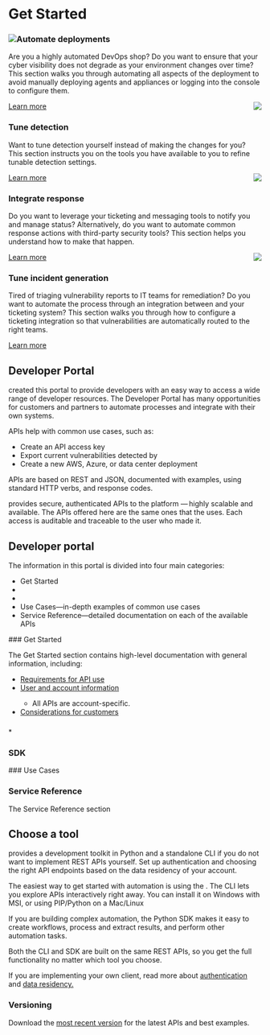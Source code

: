 # Get Started

<section class="get-started">
  <img src="../Resources/Images/Tiles/automate-data-collection.png" style="float: left;clear: none;" />
  <h3>Automate deployments</h3>
  <p>Are you a highly automated DevOps shop?  Do you want to ensure that your cyber visibility does not degrade as your environment changes over time?  This section walks you through automating all aspects of the <MadCap:variable name="SDKVariables.Company" xmlns:MadCap="http://www.madcapsoftware.com/Schemas/MadCap.xsd" /> deployment to avoid manually deploying agents and appliances or logging into the console to configure them.</p>
  <a href="../use-cases/aws.md" class="cta">Learn more</a>
  <img src="../Resources/Images/Tiles/tune-incident-generation.png" style="float: right;clear: none;" />
  <h3>Tune detection</h3>
  <p>Want  to tune detection yourself instead of <MadCap:variable name="SDKVariables.Company" xmlns:MadCap="http://www.madcapsoftware.com/Schemas/MadCap.xsd" /> making the changes for you?  This section instructs you on the tools you have available to you to refine tunable detection settings.</p>
  <a href="#" class="cta">Learn more</a>
  <img src="../Resources/Images/Tiles/consume-platform-outcomes.png" style="float: right;clear: none;" />
  <h3>Integrate response</h3>
  <p>Do you want to leverage your ticketing and messaging tools to notify you and manage status?  Alternatively, do you want to automate common response actions with third-party security tools?  This section helps you understand how to make that happen.</p>
  <a href="../use-cases/servicenow.md" class="cta">Learn more</a>
  <img src="../Resources/Images/Tiles/automate-data-collection.png" style="float: right;clear: none;" />
  <h3>Tune incident generation</h3>
  <p>Tired of triaging vulnerability reports to IT teams for remediation?  Do you want to automate the process through an integration between <MadCap:variable name="SDKVariables.Company" xmlns:MadCap="http://www.madcapsoftware.com/Schemas/MadCap.xsd" /> and your ticketing system?  This section walks you through how to configure a ticketing integration so that vulnerabilities are automatically routed to the right teams.</p>
  <a href="#" class="cta">Learn more</a>
</section><h2>
  <MadCap:variable name="SDKVariables.Company" xmlns:MadCap="http://www.madcapsoftware.com/Schemas/MadCap.xsd" /> Developer Portal</h2><p>
  <MadCap:variable name="SDKVariables.Company" xmlns:MadCap="http://www.madcapsoftware.com/Schemas/MadCap.xsd" /> created this portal to provide developers with an easy way to access a wide range of developer resources. The <MadCap:variable name="SDKVariables.Company" xmlns:MadCap="http://www.madcapsoftware.com/Schemas/MadCap.xsd" /> Developer Portal has many opportunities for customers and partners to automate processes and integrate with their own systems.</p>

<p>
  <MadCap:variable name="SDKVariables.Company" xmlns:MadCap="http://www.madcapsoftware.com/Schemas/MadCap.xsd" /> APIs help with common use cases, such as:</p>

<ul>
  <li>Create an API access key</li>
  <li>Export current vulnerabilities detected by <MadCap:variable name="SDKVariables.Company" xmlns:MadCap="http://www.madcapsoftware.com/Schemas/MadCap.xsd" /></li>
  <li>Create a new AWS, Azure, or data center deployment</li>
</ul><p>
  <MadCap:variable name="SDKVariables.Company" xmlns:MadCap="http://www.madcapsoftware.com/Schemas/MadCap.xsd" /> APIs are based on REST and JSON, documented with examples, using standard HTTP verbs, and response codes.</p>

<p>
  <MadCap:variable name="SDKVariables.Company" xmlns:MadCap="http://www.madcapsoftware.com/Schemas/MadCap.xsd" /> provides secure, authenticated APIs to the <MadCap:variable name="SDKVariables.Company" xmlns:MadCap="http://www.madcapsoftware.com/Schemas/MadCap.xsd" /> platform — highly scalable and available. The APIs offered here are the same ones that the <MadCap:variable name="SDKVariables.ALUI" xmlns:MadCap="http://www.madcapsoftware.com/Schemas/MadCap.xsd" /> uses. Each access is auditable and traceable to the user who made it.</p>

## Developer portal

The information in this portal is divided into four main categories:

<ul>
  <li>Get Started</li>
  <li>
    <MadCap:variable name="SDKVariables.CLI" xmlns:MadCap="http://www.madcapsoftware.com/Schemas/MadCap.xsd" />
  </li>
  <li>
    <MadCap:variable name="SDKVariables.SDK" xmlns:MadCap="http://www.madcapsoftware.com/Schemas/MadCap.xsd" />
  </li>
  <li>Use Cases—in-depth examples of common use cases</li>
  <li>Service Reference—detailed documentation on each of the available <MadCap:variable name="SDKVariables.Company" xmlns:MadCap="http://www.madcapsoftware.com/Schemas/MadCap.xsd" /> APIs</li>
</ul>### Get Started

The Get Started section contains high-level documentation with general information, including:

<ul>
  <li>
    <a href="requirements.md">Requirements for API use</a>
  </li>
  <li>
    <a href="accounts-users.md">User and account information</a>
  </li>
  <ul>
    <li>All APIs are account-specific.</li>
  </ul>
  <li MadCap:conditions="Primary.beta" xmlns:MadCap="http://www.madcapsoftware.com/Schemas/MadCap.xsd">
    <a href="cloud-defender.md">Considerations for  customers</a>
  </li>
</ul><h3>
  <MadCap:variable name="SDKVariables.CLI" xmlns:MadCap="http://www.madcapsoftware.com/Schemas/MadCap.xsd" />
</h3>* 

<h3>
  <MadCap:variable name="SDKVariables.Company" xmlns:MadCap="http://www.madcapsoftware.com/Schemas/MadCap.xsd" />SDK</h3>### Use Cases

### Service Reference

The Service Reference section

## Choose a tool

<p>
  <MadCap:variable name="SDKVariables.Company" xmlns:MadCap="http://www.madcapsoftware.com/Schemas/MadCap.xsd" /> provides a development toolkit in Python and a standalone CLI if you do not want to implement REST APIs yourself. Set up authentication and choosing the right API endpoints based on the data residency of your account.</p>

<p>The easiest way to get started with automation is using the <MadCap:variable name="SDKVariables.CLI" xmlns:MadCap="http://www.madcapsoftware.com/Schemas/MadCap.xsd" />. The CLI lets you explore APIs interactively right away. You can install it on Windows with MSI, or using PIP/Python on a Mac/Linux</p>

If you are building complex automation, the Python SDK makes it easy to create workflows, process and extract results, and perform other automation tasks.

Both the CLI and SDK are built on the same REST APIs, so you get the full functionality no matter which tool you choose.

<p MadCap:conditions="Primary.Draft Content" xmlns:MadCap="http://www.madcapsoftware.com/Schemas/MadCap.xsd">If you are implementing your own client, read more about <a href="#"><MadCap:annotation MadCap:createDate="2020-06-15T11:00:08.5374767-05:00" MadCap:creator="jacqueline.reyes" MadCap:initials="JA" MadCap:comment="these do not link anywhere" MadCap:editor="jacqueline.reyes" MadCap:editDate="2020-06-15T11:00:19.0544336-05:00">authentication</MadCap:annotation></a>  and <a href="#">data residency.</a></p>

### Versioning

<p>Download the <MadCap:annotation MadCap:createDate="2020-06-15T11:00:29.9955204-05:00" MadCap:creator="jacqueline.reyes" MadCap:initials="JA" MadCap:comment="no xrefer here" MadCap:editor="jacqueline.reyes" MadCap:editDate="2020-06-15T11:00:35.5820702-05:00" xmlns:MadCap="http://www.madcapsoftware.com/Schemas/MadCap.xsd"><a href="#">most recent version</a></MadCap:annotation> for the latest APIs and best examples.</p>
